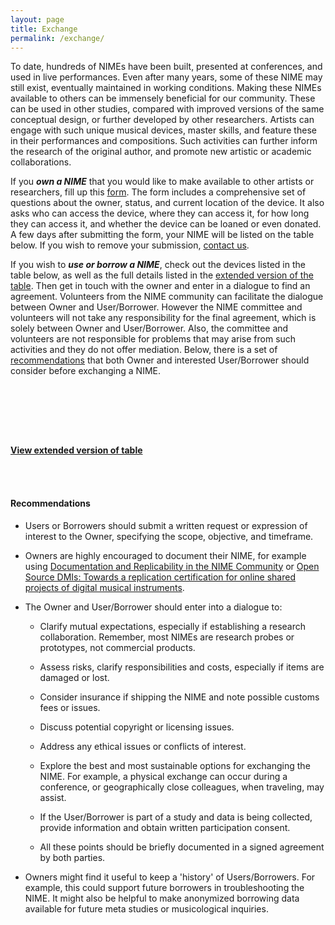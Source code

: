 ```yaml
---
layout: page
title: Exchange
permalink: /exchange/
---
```


To date, hundreds of NIMEs have been built, presented at conferences, and used in live performances. Even after many years, some of these NIME may still exist, eventually maintained in working conditions. Making these NIMEs available to others can be immensely beneficial for our community. These can be used in other studies, compared with improved versions of the same conceptual design, or further developed by other researchers. Artists can engage with such unique musical devices, master skills, and feature these in their performances and compositions. Such activities can further inform the research of the original author, and promote new artistic or academic collaborations.

If you ***own a NIME*** that you would like to make available to other artists or researchers, fill up this [form](https://docs.google.com/forms/d/e/1FAIpQLSfcWRfPuj4KBqp3WplTrtnX636scaNdMWUZLBeddRCKWAErMw/viewform?usp=sf_link). The form includes a comprehensive set of questions about the owner, status, and current location of the device. It also asks who can access the device, where they can access it, for how long they can access it, and whether the device can be loaned or even donated.
A few days after submitting the form, your NIME will be listed on the table below. If you wish to remove your submission, [contact us](mailto:stefano.fasciani@imv.uio.no?subject=NIMExchange).

If you wish to ***use or borrow a NIME***, check out the devices listed in the table below, as well as the full details listed in the [extended version of the table](/exchange-full-table/). Then get in touch with the owner and enter in a dialogue to find an agreement.
Volunteers from the NIME community can facilitate the dialogue between Owner and User/Borrower. However the NIME committee and volunteers will not take any responsibility for the final agreement, which is solely between Owner and User/Borrower. Also, the committee and volunteers are not responsible for problems that may arise from such activities and they do not offer mediation. Below, there is a set of [recommendations](#recommendations) that both Owner and interested User/Borrower should consider before exchanging a NIME.  

<br/><br/> 

<head>
    <!-- Bootstrap core CSS -->
    <link rel="stylesheet" href="https://stackpath.bootstrapcdn.com/bootstrap/4.2.1/css/bootstrap.min.css" integrity="sha384-GJzZqFGwb1QTTN6wy59ffF1BuGJpLSa9DkKMp0DgiMDm4iYMj70gZWKYbI706tWS"
        crossorigin="anonymous">
    <link rel="stylesheet" href="https://cdn.datatables.net/1.10.19/css/dataTables.bootstrap4.min.css">
</head>

<div id="table-container"></div>

<script src="https://code.jquery.com/jquery-3.3.1.min.js"></script>
<script src="https://cdnjs.cloudflare.com/ajax/libs/twitter-bootstrap/4.2.1/js/bootstrap.bundle.min.js"></script>
<script src="../assets/exchange/jquery.csv.min.js"></script>
<script src="https://cdn.datatables.net/1.10.19/js/jquery.dataTables.min.js"></script>
<script src="https://cdn.datatables.net/1.10.19/js/dataTables.bootstrap4.min.js"></script>
<script src="../assets/exchange/csv-to-html-table.js"></script>
<script>
	function format_image(link) {
		if (link){
			position = link.search("id=");
			hash = link.substring(position+3,link.length);
			ThumbLink = "https://drive.google.com/thumbnail?id=" + hash;
            DirectLink = "https://drive.google.com/uc?id=" + hash;
            return "<a href='" + DirectLink + "'> <img src='" + ThumbLink + "'> </a>";
		}
		else return "";
	}

    CsvToHtmlTable.init({
        csv_path: "../assets/exchange/exchange-table-small.csv",
        element: "table-container",
        allow_download: false,
        csv_options: {
            separator: ",",
            delimiter: '"'
        },
        datatables_options: {
            paging: false,
            scrollY: true,
            fixedHeader: false,
            lengthChange: true,
            autoWidth: false

        },
        custom_formatting: [
        	[2, format_image]
        ]
    });
</script>

<br/><br/> 

[**View extended version of table**](/exchange-full-table/)

<br/><br/> 

#### Recommendations

* Users or Borrowers should submit a written request or expression of interest to the Owner, specifying the scope, objective, and timeframe.

* Owners are highly encouraged to document their NIME, for example using [Documentation and Replicability in the NIME Community](https://www.nime.org/proc/nime21_4/index.html) or [Open Source DMIs: Towards a replication certification for online shared projects of digital musical instruments](https://link.springer.com/chapter/10.1007/978-3-030-60114-0_5).

* The Owner and User/Borrower should enter into a dialogue to:

    * Clarify mutual expectations, especially if establishing a research collaboration. Remember, most NIMEs are research probes or prototypes, not commercial products.

    * Assess risks, clarify responsibilities and costs, especially if items are damaged or lost.

    * Consider insurance if shipping the NIME and note possible customs fees or issues.

    * Discuss potential copyright or licensing issues.

    * Address any ethical issues or conflicts of interest.

    * Explore the best and most sustainable options for exchanging the NIME. For example, a physical exchange can occur during a conference, or geographically close colleagues, when traveling, may assist.

    * If the User/Borrower is part of a study and data is being collected, provide information and obtain written participation consent.

    * All these points should be briefly documented in a signed agreement by both parties.

* Owners might find it useful to keep a 'history' of Users/Borrowers. For example, this could support future borrowers in troubleshooting the NIME. It might also be helpful to make anonymized borrowing data available for future meta studies or musicological inquiries.
